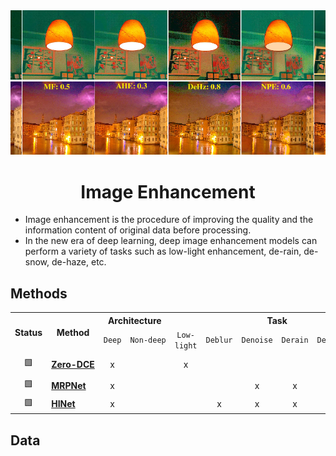 <div align="center">
<img width="800" src="data/image_enhancement.png">

Image Enhancement
=============================

</div>

- Image enhancement is the procedure of improving the quality and the information 
content of original data before processing.
- In the new era of deep learning, deep image enhancement models can perform a 
variety of tasks such as low-light enhancement, de-rain, de-snow, de-haze, etc.

## Methods

<table>
	<tr>
        <th rowspan="2">Status</th>
        <th rowspan="2">Method</th>
		<th colspan="2">Architecture</th>
		<th colspan="6">Task</th>
		<th rowspan="2">Date</th>
		<th rowspan="2">Publication</th>
    </tr>
	<tr>
  		<td align="center" nowrap><code>Deep</code></td>
		<td align="center" nowrap><code><nobr>Non-deep</nobr></code></td>
  		<td align="center" nowrap><code>Low-light</code></td>
		<td align="center" nowrap><code>Deblur</code></td>
		<td align="center" nowrap><code>Denoise</code></td>
  		<td align="center" nowrap><code>Derain</code></td>
  		<td align="center" nowrap><code>Desnow</code></td>
  		<td align="center" nowrap><code>Dehaze</code></td>
 	</tr>
	<tr>
  		<td align="center">🟩</td>
		<td nowrap>
			<a href="https://github.com/phlong3105/one/blob/master/handbook/image_enhancement/zero_dce.md"><b>Zero-DCE</b></a>
		</td>
  		<td align="center">x</td>
		<td align="center">&nbsp;</td>
		<td align="center">x</td>
  		<td align="center">&nbsp;</td>
  		<td align="center">&nbsp;</td>
  		<td align="center">&nbsp;</td>
  		<td align="center">&nbsp;</td>    
  		<td align="center">&nbsp;</td>    
  		<td>2020/06/19</td>    
  		<td>CVPR&nbsp;2020, TPAMI&nbsp;2021</td>
 	</tr>
	<tr>
  		<td align="center">🟩</td>
		<td nowrap>
			<a href="https://github.com/phlong3105/one/blob/master/handbook/image_enhancement/mprnet.md"><b>MRPNet</b></a>
		</td>
  		<td align="center">x</td>
		<td align="center">&nbsp;</td>
		<td align="center">&nbsp;</td>
  		<td align="center">&nbsp;</td>
  		<td align="center">x</td>
  		<td align="center">x</td>
  		<td align="center">x</td>    
  		<td align="center">x</td>    
  		<td>2021/06/25</td>    
  		<td>CVPR&nbsp;2021</td>
 	</tr>
	<tr>
  		<td align="center">🟩</td>
		<td nowrap>
			<a href="https://github.com/phlong3105/one/blob/master/handbook/image_enhancement/hinet.md"><b>HINet</b></a>
		</td>
  		<td align="center">x</td>
		<td align="center">&nbsp;</td>
		<td align="center">&nbsp;</td>
  		<td align="center">x</td>
  		<td align="center">x</td>
  		<td align="center">x</td>
  		<td align="center">&nbsp;</td>    
  		<td align="center">&nbsp;</td>    
  		<td>2021/06/25</td>    
  		<td>CVPR&nbsp;2021</td>
 	</tr>
</table>

## Data
